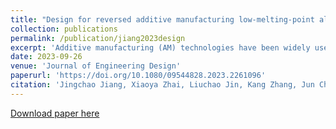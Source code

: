```yaml
---
title: "Design for reversed additive manufacturing low-melting-point alloys"
collection: publications
permalink: /publication/jiang2023design
excerpt: 'Additive manufacturing (AM) technologies have been widely used in construction, medical, military, aerospace, fashion, etc. As AM advances, increasing new AM-based manufacturing methods have been developed (e.g. CNC machining and AM hybrid manufacturing). Recently, a new manufacturing method ‘reversed additive manufacturing (RAM)’ was proposed by the authors. First, the designed objective part needs to be reversed using a bounding box, obtaining the reversed outside part. Then fabricate the reversed outside part using AM with dissolvable material (e.g. PLA). After that, fill the reversed outside part using aimed material (e.g. low-melting-point alloys) of the objective part. Lastly, soak the whole part into the dissolvent to dissolve the outside part, obtaining the final objective part. In this paper, design for RAM is proposed. Print orientation, print parameter settings, injection parameter settings, shrinkage, cost and post-processing are discussed. Experiments with several lattice structures are carried out and case studies are demonstrated. The findings of this paper can benefit the design process for RAM, improving the design efficiency for RAM.'
date: 2023-09-26
venue: 'Journal of Engineering Design'
paperurl: 'https://doi.org/10.1080/09544828.2023.2261096'
citation: 'Jingchao Jiang, Xiaoya Zhai, Liuchao Jin, Kang Zhang, Jun Chen, Qitao Lu, and Wei-Hsin Liao. (2023). &quot;Design for reversed additive manufacturing low-melting-point alloys.&quot; <i>Journal of Engineering Design</i>. 1-14. '
---
```

[Download paper here](http://Liuchao-JIN.github.io/files/my_essay/jiang2023design.pdf)
